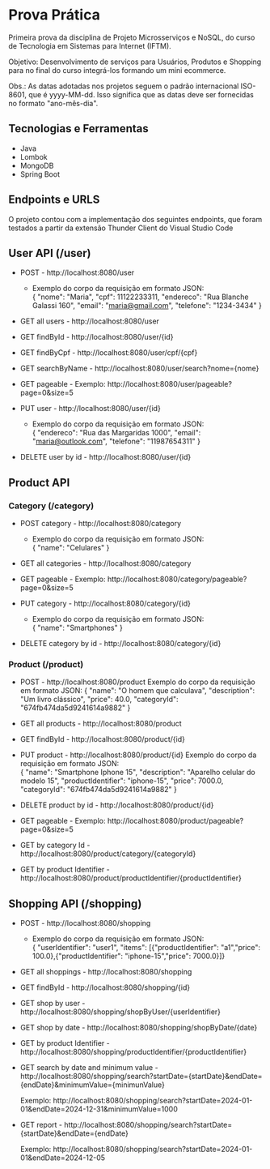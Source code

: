 # Prova Prática

Primeira prova da disciplina de Projeto Microsserviços e NoSQL, do curso de Tecnologia em Sistemas para Internet (IFTM).

Objetivo: Desenvolvimento de serviços para Usuários, Produtos e Shopping para no final do curso integrá-los formando um mini ecommerce.

Obs.: As datas adotadas nos projetos seguem o padrão internacional ISO-8601, que é yyyy-MM-dd. Isso significa que as datas deve ser fornecidas no formato "ano-mês-dia". 

## Tecnologias e Ferramentas

- Java
- Lombok
- MongoDB
- Spring Boot

## Endpoints e URLS

O projeto contou com a implementação dos seguintes endpoints, que foram testados a partir da extensão Thunder Client do Visual Studio Code

## User API (/user)

  - POST - http://localhost:8080/user
    + Exemplo do corpo da requisição em formato JSON:<br>
        {
      "nome": "Maria",
      "cpf": 11122233311,
      "endereco": "Rua Blanche Galassi 160",
      "email": "maria@gmail.com",
      "telefone": "1234-3434"
      }

  - GET all users - http://localhost:8080/user
       
  - GET findById - http://localhost:8080/user/{id}
    
  - GET findByCpf - http://localhost:8080/user/cpf/{cpf}

  - GET searchByName - http://localhost:8080/user/search?nome={nome}

  - GET pageable - Exemplo: http://localhost:8080/user/pageable?page=0&size=5
 
  - PUT user - http://localhost:8080/user/{id}
    + Exemplo do corpo da requisição em formato JSON:<br>
      {
      "endereco": "Rua das Margaridas 1000",
      "email": "maria@outlook.com",
      "telefone": "11987654311"
      }
      
  - DELETE user by id - http://localhost:8080/user/{id}
 
 ## Product API
 
  <h3>Category (/category)</h3>

  - POST category - http://localhost:8080/category
    + Exemplo do corpo da requisição em formato JSON:<br>
      {
      "name": "Celulares"
      }

  - GET all categories - http://localhost:8080/category

  - GET pageable - Exemplo: http://localhost:8080/category/pageable?page=0&size=5
 
  - PUT category - http://localhost:8080/category/{id}
    + Exemplo do corpo da requisição em formato JSON:<br>
      {
      "name": "Smartphones"
      }
      
  - DELETE category by id - http://localhost:8080/category/{id}
 
   <h3>Product (/product)</h3>

   - POST - http://localhost:8080/product
     Exemplo do corpo da requisição em formato JSON:
      {
        "name": "O homem que calculava",
        "description": "Um livro clássico",
        "price": 40.0,
        "categoryId": "674fb474da5d9241614a9882"
      }
     
  - GET all products - http://localhost:8080/product
       
  - GET findById - http://localhost:8080/product/{id}

  - PUT product - http://localhost:8080/product/{id}
     Exemplo do corpo da requisição em formato JSON:<br>
      {
        "name": "Smartphone Iphone 15",
        "description": "Aparelho celular do modelo 15",
        "productIdentifier": "iphone-15",
        "price": 7000.0,
        "categoryId": "674fb474da5d9241614a9882"
      }

  - DELETE product by id - http://localhost:8080/product/{id}

  - GET pageable - Exemplo: http://localhost:8080/product/pageable?page=0&size=5
    
  - GET by category Id - http://localhost:8080/product/category/{categoryId}

  - GET by product Identifier - http://localhost:8080/product/productIdentifier/{productIdentifier}
    
 
 ## Shopping API (/shopping)

  - POST - http://localhost:8080/shopping
    + Exemplo do corpo da requisição em formato JSON:<br>
        {
       "userIdentifier": "user1",
  "items": [{"productIdentifier": "a1","price": 100.0},{"productIdentifier": "iphone-15","price": 7000.0}]}

  - GET all shoppings - http://localhost:8080/shopping
       
  - GET findById - http://localhost:8080/shopping/{id}
    
  - GET shop by user - http://localhost:8080/shopping/shopByUser/{userIdentifier}

  - GET shop by date - http://localhost:8080/shopping/shopByDate/{date}
 
  - GET by product Identifier - http://localhost:8080/shopping/productIdentifier/{productIdentifier}
    
  - GET search by date and minimum value - http://localhost:8080/shopping/search?startDate={startDate}&endDate={endDate}&minimumValue={minimunValue}
    <p> Exemplo: http://localhost:8080/shopping/search?startDate=2024-01-01&endDate=2024-12-31&minimumValue=1000</p>

  - GET report - http://localhost:8080/shopping/search?startDate={startDate}&endDate={endDate}
     <p> Exemplo: http://localhost:8080/shopping/search?startDate=2024-01-01&endDate=2024-12-05</p>
    

